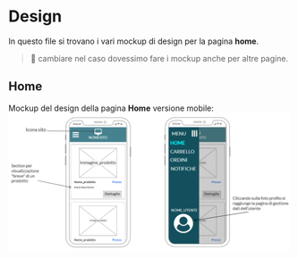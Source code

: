 # Design 
In questo file si trovano i vari mockup di design per la pagina **home**.
> :memo: cambiare nel caso dovessimo fare i mockup anche per altre pagine.

## Home
Mockup del design della pagina **Home** versione mobile:
![mockup_home_mobile](/img/mockup_mobile_home.png)
